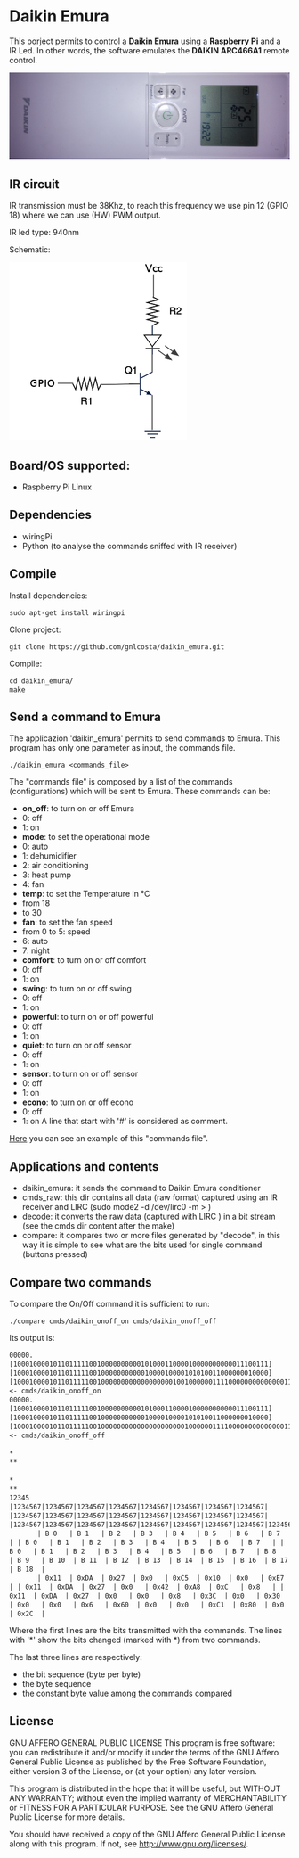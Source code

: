 # Daikin Emura
This porject permits to control a **Daikin Emura** using a **Raspberry Pi** and a IR Led.
In other words, the software emulates the **DAIKIN ARC466A1** remote control.

![github clone url link](img/ARC466A1.png)

## IR circuit
IR transmission must be 38Khz, to reach this frequency we use pin 12 (GPIO 18) where we can use (HW) PWM output.

IR led type: 940nm

Schematic:

![IR schema](img/ir_transmit.png)

## Board/OS supported:
  - Raspberry Pi Linux

## Dependencies
  - wiringPi
  - Python (to analyse the commands sniffed with IR receiver)
  
## Compile
Install dependencies:
```
sudo apt-get install wiringpi
```
Clone project:
```
git clone https://github.com/gnlcosta/daikin_emura.git
```
Compile:
```
cd daikin_emura/
make
```

## Send a command to Emura
The applicazion 'daikin_emura' permits to send commands to Emura. This program has only one parameter as input, the commands file.
```
./daikin_emura <commands_file>
```
The "commands file" is composed by a list of the commands (configurations) which will be sent to Emura. These commands can be:
 - **on_off**: to turn on or off Emura
  - 0: off
  - 1: on
 - **mode**: to set the operational mode
  - 0: auto
  - 1: dehumidifier
  - 2: air conditioning
  - 3: heat pump
  - 4: fan
 - **temp**: to set the Temperature in °C
  - from 18
  - to 30
 - **fan**: to set the fan speed
  - from 0 to 5: speed
  - 6: auto
  - 7: night
 - **comfort**: to turn on or off comfort
  - 0: off
  - 1: on
 - **swing**: to turn on or off swing
  - 0: off
  - 1: on
 - **powerful**: to turn on or off powerful
  - 0: off
  - 1: on
 - **quiet**: to turn on or off sensor
  - 0: off
  - 1: on
 - **sensor**:  to turn on or off sensor
  - 0: off
  - 1: on
 - **econo**: to turn on or off econo
  - 0: off
  - 1: on
A line that start with '#' is considered as comment.

[Here](emura_params.cmd) you can see an example of this "commands file".

## Applications and contents
  - daikin_emura: it sends the command to Daikin Emura conditioner
  - cmds_raw: this dir contains all data (raw format) captured using an IR receiver and LIRC (sudo mode2 -d /dev/lirc0 -m > <file>)
  - decode: it converts the raw data (captured with LIRC ) in a bit stream (see the cmds dir content after the make)
  - compare: it compares two or more files generated by "decode", in this way it is simple to see what are the bits used for single command (buttons pressed)

## Compare two commands
To compare the On/Off command it is sufficient to run:
```
./compare cmds/daikin_onoff_on cmds/daikin_onoff_off
```
Its output is:
```
00000.[1000100001011011111001000000000010100011000010000000000011100111][1000100001011011111001000000000001000010000101010011000000010000][10001000010110111110010000000000000000001001000000111100000000000000110000000000000000000110000000000110000000000000000010000011000000010000000001110100] <- cmds/daikin_onoff_on
00000.[1000100001011011111001000000000010100011000010000000000011100111][1000100001011011111001000000000001000010000101010011000000010000][10001000010110111110010000000000000000000001000000111100000000000000110000000000000000000110000000000110000000000000000010000011000000010000000010110100] <- cmds/daikin_onoff_off
                                                                                                                                                                                   *                                                                                                       **       
                                                                                                                                                                                   *                                                                                                       **       
12345  |1234567|1234567|1234567|1234567|1234567|1234567|1234567|1234567| |1234567|1234567|1234567|1234567|1234567|1234567|1234567|1234567| |1234567|1234567|1234567|1234567|1234567|1234567|1234567|1234567|1234567|1234567|1234567|1234567|1234567|1234567|1234567|1234567|1234567|1234567|1234567|
       | B 0   | B 1   | B 2   | B 3   | B 4   | B 5   | B 6   | B 7   | | B 0   | B 1   | B 2   | B 3   | B 4   | B 5   | B 6   | B 7   | | B 0   | B 1   | B 2   | B 3   | B 4   | B 5   | B 6   | B 7   | B 8   | B 9   | B 10  | B 11  | B 12  | B 13  | B 14  | B 15  | B 16  | B 17  | B 18  |
       | 0x11  | 0xDA  | 0x27  | 0x0   | 0xC5  | 0x10  | 0x0   | 0xE7  | | 0x11  | 0xDA  | 0x27  | 0x0   | 0x42  | 0xA8  | 0xC   | 0x8   | | 0x11  | 0xDA  | 0x27  | 0x0   | 0x0   | 0x8   | 0x3C  | 0x0   | 0x30  | 0x0   | 0x0   | 0x6   | 0x60  | 0x0   | 0x0   | 0xC1  | 0x80  | 0x0   | 0x2C  |
```
Where the first lines are the bits transmitted with the commands. The lines with '*' show the bits changed (marked with *) from two commands.

The last three lines are respectively:
  - the bit sequence (byte per byte)
  - the byte sequence
  - the constant byte value among the commands compared
  
## License
GNU AFFERO GENERAL PUBLIC LICENSE
This program is free software: you can redistribute it and/or modify
it under the terms of the GNU Affero General Public License as
published by the Free Software Foundation, either version 3 of the
License, or (at your option) any later version.

This program is distributed in the hope that it will be useful,
but WITHOUT ANY WARRANTY; without even the implied warranty of
MERCHANTABILITY or FITNESS FOR A PARTICULAR PURPOSE.  See the
GNU Affero General Public License for more details.

You should have received a copy of the GNU Affero General Public License
along with this program.  If not, see <http://www.gnu.org/licenses/>.
